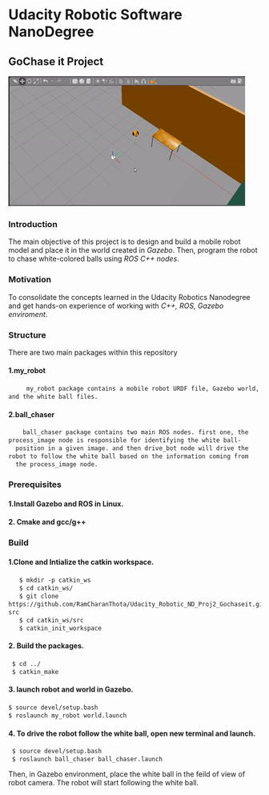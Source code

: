 # Udacity Robotic Software NanoDegree
## GoChase it Project

![](gochaseit.gif)

### Introduction
The main objective of this project is to design and build a mobile robot model and place it in the world created in _Gazebo_. Then, program the robot to chase white-colored balls using _ROS C++ nodes_.

### Motivation
To consolidate the concepts learned in the Udacity Robotics Nanodegree and get hands-on experience of working with _C++, ROS, Gazebo enviroment_.

### Structure

There are two main packages within this repository

#### 1.my_robot
         my_robot package contains a mobile robot URDF file, Gazebo world, and the white ball files. 
#### 2.ball_chaser
        ball_chaser package contains two main ROS nodes. first one, the process_image node is responsible for identifying the white ball-
      position in a given image. and then drive_bot node will drive the robot to follow the white ball based on the information coming from 
      the process_image node. 
      
### Prerequisites 

#### 1.Install Gazebo and ROS in Linux.

#### 2. Cmake and gcc/g++

### Build

#### 1.Clone and Intialize the catkin workspace.
    
    
       $ mkdir -p catkin_ws
       $ cd catkin_ws/
       $ git clone https://github.com/RamCharanThota/Udacity_Robotic_ND_Proj2_Gochaseit.git src
       $ cd catkin_ws/src
       $ catkin_init_workspace 
    
#### 2. Build the packages.
     
     
     $ cd ../
     $ catkin_make
     
     
#### 3. launch robot and world in Gazebo.
    
    
    $ source devel/setup.bash
    $ roslaunch my_robot world.launch 
    
#### 4. To drive the robot follow the white ball, open new terminal and launch.
     
     
     $ source devel/setup.bash
     $ roslaunch ball_chaser ball_chaser.launch
     
     
 Then, in Gazebo environment, place the white ball in the feild of view of robot camera.  The robot will start following the white ball.   

